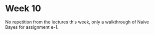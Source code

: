 # Week 10
No repetition from the lectures this week, only a walkthrough of Naive Bayes for assignment e-1.